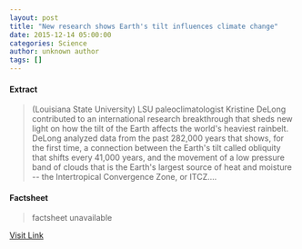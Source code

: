 ```yaml
---
layout: post
title: "New research shows Earth's tilt influences climate change"
date: 2015-12-14 05:00:00
categories: Science
author: unknown author
tags: []
---
```



#### Extract
>(Louisiana State University) LSU paleoclimatologist Kristine DeLong contributed to an international research breakthrough that sheds new light on how the tilt of the Earth affects the world's heaviest rainbelt. DeLong analyzed data from the past 282,000 years that shows, for the first time, a connection between the Earth's tilt called obliquity that shifts every 41,000 years, and the movement of a low pressure band of clouds that is the Earth's largest source of heat and moisture -- the Intertropical Convergence Zone, or ITCZ....

#### Factsheet
>factsheet unavailable

[Visit Link](http://www.eurekalert.org/pub_releases/2015-12/lsu-nrs121415.php)


